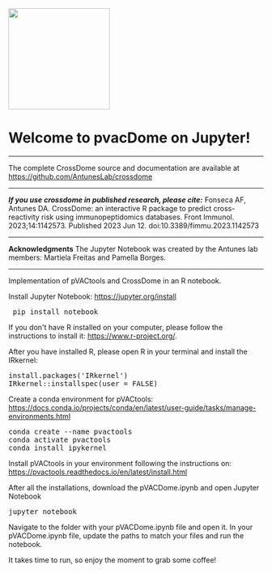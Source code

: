 <img src="https://dinlerantunes.com/assets/images/lab-logo.png" height="200">

# Welcome to pvacDome on Jupyter!

---

The complete CrossDome source and documentation are available at https://github.com/AntunesLab/crossdome

---

***If you use crossdome in published research, please cite:***
Fonseca AF, Antunes DA. CrossDome: an interactive R package to predict cross-reactivity risk using immunopeptidomics databases. Front Immunol. 2023;14:1142573. Published 2023 Jun 12. doi:10.3389/fimmu.2023.1142573

---

**Acknowledgments**
The Jupyter Notebook was created by the Antunes lab members: Martiela Freitas and Pamella Borges.

---


Implementation of pVACtools and CrossDome in an R notebook.

Install Jupyter Notebook: https://jupyter.org/install
<pre> pip install notebook </pre>

If you don't have R installed on your computer, please follow the instructions to install it: https://www.r-project.org/.

After you have installed R, please open R in your terminal and install the IRkernel:
<pre>install.packages('IRkernel')
IRkernel::installspec(user = FALSE) </pre>

Create a conda environment for pVACtools: https://docs.conda.io/projects/conda/en/latest/user-guide/tasks/manage-environments.html
<pre>conda create --name pvactools
conda activate pvactools
conda install ipykernel</pre>

Install pVACtools in your environment following the instructions on: https://pvactools.readthedocs.io/en/latest/install.html

After all the installations, download the pVACDome.ipynb and open Jupyter Notebook
<pre>jupyter notebook</pre>

Navigate to the folder with your pVACDome.ipynb file and open it. In your pVACDome.ipynb file, update the paths to match your files and run the notebook. 

It takes time to run, so enjoy the moment to grab some coffee!


